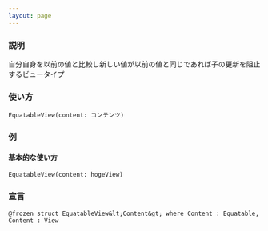```yaml
---
layout: page
---
```


### 説明

自分自身を以前の値と比較し新しい値が以前の値と同じであれば子の更新を阻止するビュータイプ

### 使い方

    EquatableView(content: コンテンツ)

### 例

#### 基本的な使い方

    EquatableView(content: hogeView)

### 宣言

    @frozen struct EquatableView&lt;Content&gt; where Content : Equatable, Content : View
